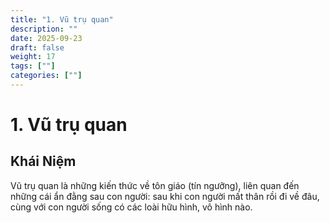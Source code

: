 ```yaml
---
title: "1. Vũ trụ quan"
description: ""
date: 2025-09-23
draft: false
weight: 17
tags: [""]
categories: [""]
---
```


# 1. Vũ trụ quan

<!-- **Mã khái niệm:** NT0502  
**Nhóm:** V. Phương pháp -->

## Khái Niệm

Vũ trụ quan là những kiến thức về tôn giáo (tín ngưỡng), liên quan đến những cái ẩn đằng sau con người: sau khi con người mất thân rồi đi về đâu, cùng với con người sống có các loài hữu hình, vô hình nào.


